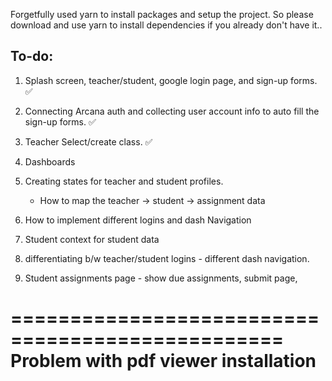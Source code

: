 Forgetfully used yarn to install packages and setup the project. So please download and use yarn to install dependencies if you already don't have it..

## To-do:



1. Splash screen, teacher/student, google login page, and sign-up forms. ✅
2. Connecting Arcana auth and collecting user account info to auto fill the sign-up forms. ✅
3. Teacher Select/create class. ✅
4. Dashboards
5. Creating states for teacher and student profiles.
   - How to map the teacher -> student -> assignment data


1. How to implement different logins and dash Navigation
1. Student context for student data
1. differentiating b/w teacher/student logins - different dash navigation.
1. Student assignments page - show due assignments, submit page,

=================================================
Problem with pdf viewer installation
==================================================
